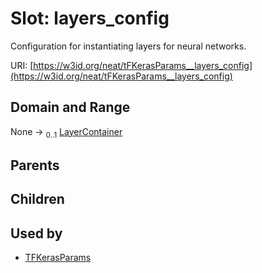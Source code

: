 
# Slot: layers_config


Configuration for instantiating layers for neural networks.

URI: [https://w3id.org/neat/tFKerasParams__layers_config](https://w3id.org/neat/tFKerasParams__layers_config)


## Domain and Range

None &#8594;  <sub>0..1</sub> [LayerContainer](LayerContainer.md)

## Parents


## Children


## Used by

 * [TFKerasParams](TFKerasParams.md)
